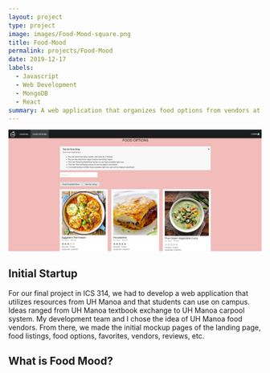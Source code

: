 ```yaml
---
layout: project
type: project
image: images/Food-Mood-square.png
title: Food-Mood
permalink: projects/Food-Mood
date: 2019-12-17
labels:
  - Javascript
  - Web Development
  - MongoDB
  - React
summary: A web application that organizes food options from vendors at UH Manoa for ICS 314.
---
```

<img class="ui huge centered image" src="../images/FoodOptions.png">

## **Initial Startup**
For our final project in ICS 314, we had to develop a web application that utilizes resources from UH Manoa and that students can use on campus. Ideas ranged from UH Manoa textbook exchange to UH Manoa carpool system. My development team and I chose the idea of UH Manoa food vendors. From there, we made the initial mockup pages of the landing page, food listings, food options, favorites, vendors, reviews, etc.

## **What is Food Mood?**

